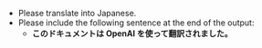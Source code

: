 - Please translate into Japanese.
- Please include the following sentence at the end of the output:
  - **このドキュメントは OpenAI を使って翻訳されました。**
